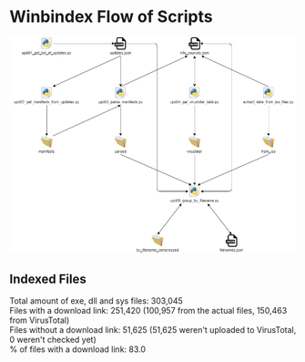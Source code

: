 # Winbindex Flow of Scripts

![winbindex-scripts-flow.png](winbindex-scripts-flow.png)

## Indexed Files

<!--FileStats-->
Total amount of exe, dll and sys files: 303,045  
Files with a download link: 251,420 (100,957 from the actual files, 150,463 from VirusTotal)  
Files without a download link: 51,625 (51,625 weren't uploaded to VirusTotal, 0 weren't checked yet)  
% of files with a download link: 83.0  
<!--/FileStats-->

